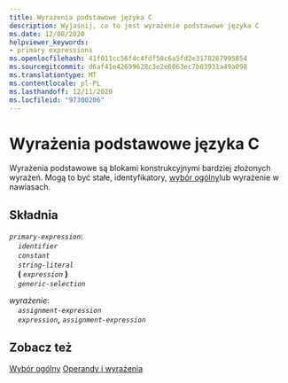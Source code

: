 ```yaml
---
title: Wyrażenia podstawowe języka C
description: Wyjaśnij, co to jest wyrażenie podstawowe języka C
ms.date: 12/08/2020
helpviewer_keywords:
- primary expressions
ms.openlocfilehash: 41f011cc56f4c4fdf58c6a5fd2e3178267995854
ms.sourcegitcommit: d6af41e42699628c3e2e6063ec7b03931a49a098
ms.translationtype: MT
ms.contentlocale: pl-PL
ms.lasthandoff: 12/11/2020
ms.locfileid: "97300206"
---
```

# <a name="c-primary-expressions"></a>Wyrażenia podstawowe języka C

Wyrażenia podstawowe są blokami konstrukcyjnymi bardziej złożonych wyrażeń. Mogą to być stałe, identyfikatory, [wybór ogólny](generic_selection.md)lub wyrażenie w nawiasach.

## <a name="syntax"></a>Składnia

*`primary-expression`*:\
&nbsp;&nbsp;&nbsp;&nbsp;*`identifier`*\
&nbsp;&nbsp;&nbsp;&nbsp;*`constant`*\
&nbsp;&nbsp;&nbsp;&nbsp;*`string-literal`*\
&nbsp;&nbsp;&nbsp;&nbsp;**(** *`expression`* **)**\
&nbsp;&nbsp;&nbsp;&nbsp;*`generic-selection`*

*wyrażenie*: \
&nbsp;&nbsp;&nbsp;&nbsp;*`assignment-expression`*\
&nbsp;&nbsp;&nbsp;&nbsp;*`expression`***,** *`assignment-expression`*

## <a name="see-also"></a>Zobacz też

[Wybór ogólny](generic_selection.md) 
 [Operandy i wyrażenia](../c-language/operands-and-expressions.md)
